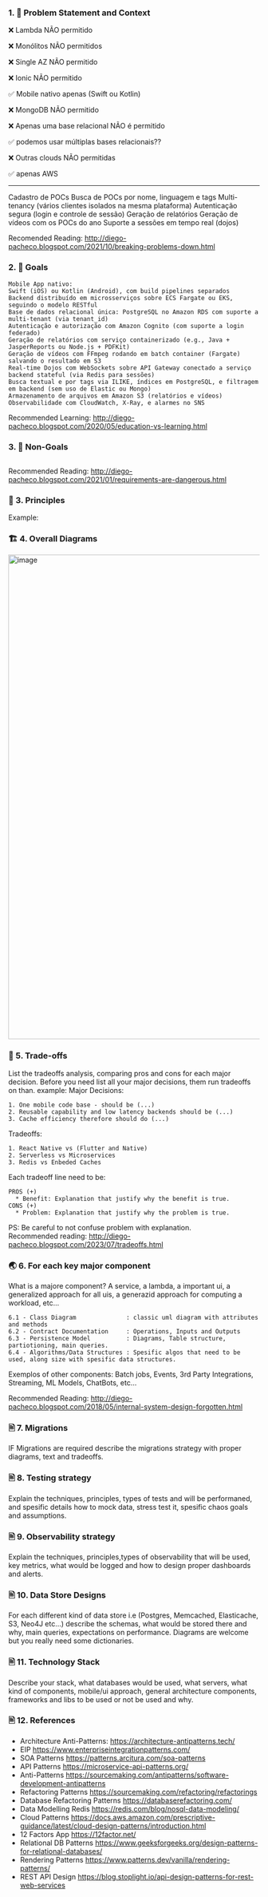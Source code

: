 ### 1. 🎯 Problem Statement and Context


❌ Lambda NÃO permitido

❌ Monólitos NÃO permitidos

❌ Single AZ NÃO permitido

❌ Ionic NÃO permitido

✅ Mobile nativo apenas (Swift ou Kotlin)

❌ MongoDB NÃO permitido

❌ Apenas uma base relacional NÃO é permitido

✅ podemos usar múltiplas bases relacionais??

❌ Outras clouds NÃO permitidas

✅ apenas AWS

--------

Cadastro de POCs
Busca de POCs por nome, linguagem e tags
Multi-tenancy (vários clientes isolados na mesma plataforma)
Autenticação segura (login e controle de sessão)
Geração de relatórios
Geração de vídeos com os POCs do ano
Suporte a sessões em tempo real (dojos)


Recomended Reading: http://diego-pacheco.blogspot.com/2021/10/breaking-problems-down.html

### 2. 🎯 Goals

```
Mobile App nativo:
Swift (iOS) ou Kotlin (Android), com build pipelines separados
Backend distribuído em microsserviços sobre ECS Fargate ou EKS, seguindo o modelo RESTful
Base de dados relacional única: PostgreSQL no Amazon RDS com suporte a multi-tenant (via tenant_id)
Autenticação e autorização com Amazon Cognito (com suporte a login federado)
Geração de relatórios com serviço containerizado (e.g., Java + JasperReports ou Node.js + PDFKit)
Geração de vídeos com FFmpeg rodando em batch container (Fargate) salvando o resultado em S3
Real-time Dojos com WebSockets sobre API Gateway conectado a serviço backend stateful (via Redis para sessões)
Busca textual e por tags via ILIKE, índices em PostgreSQL, e filtragem em backend (sem uso de Elastic ou Mongo)
Armazenamento de arquivos em Amazon S3 (relatórios e vídeos)
Observabilidade com CloudWatch, X-Ray, e alarmes no SNS
```
Recommended Learning: http://diego-pacheco.blogspot.com/2020/05/education-vs-learning.html

### 3. 🎯 Non-Goals

```

```
Recommended Reading: http://diego-pacheco.blogspot.com/2021/01/requirements-are-dangerous.html

### 📐 3. Principles


Example:


### 🏗️ 4. Overall Diagrams

<img width="653" height="971" alt="image" src="https://github.com/user-attachments/assets/7d49ad08-077b-4ab6-80de-a2fc3983d040" />


### 🧭 5. Trade-offs

List the tradeoffs analysis, comparing pros and cons for each major decision.
Before you need list all your major decisions, them run tradeoffs on than.
example:
Major Decisions: 
```
1. One mobile code base - should be (...)
2. Reusable capability and low latency backends should be (...)
3. Cache efficiency therefore should do (...)
```
Tradeoffs:
```
1. React Native vs (Flutter and Native)
2. Serverless vs Microservices
3. Redis vs Enbeded Caches
```
Each tradeoff line need to be:
```
PROS (+) 
  * Benefit: Explanation that justify why the benefit is true.
CONS (+)
  * Problem: Explanation that justify why the problem is true.
```
PS: Be careful to not confuse problem with explanation. 
<BR/>Recommended reading: http://diego-pacheco.blogspot.com/2023/07/tradeoffs.html

### 🌏 6. For each key major component

What is a majore component? A service, a lambda, a important ui, a generalized approach for all uis, a generazid approach for computing a workload, etc...
```
6.1 - Class Diagram              : classic uml diagram with attributes and methods
6.2 - Contract Documentation     : Operations, Inputs and Outputs
6.3 - Persistence Model          : Diagrams, Table structure, partiotioning, main queries.
6.4 - Algorithms/Data Structures : Spesific algos that need to be used, along size with spesific data structures.
```

Exemplos of other components: Batch jobs, Events, 3rd Party Integrations, Streaming, ML Models, ChatBots, etc... 

Recommended Reading: http://diego-pacheco.blogspot.com/2018/05/internal-system-design-forgotten.html

### 🖹 7. Migrations

IF Migrations are required describe the migrations strategy with proper diagrams, text and tradeoffs.

### 🖹 8. Testing strategy

Explain the techniques, principles, types of tests and will be performaned, and spesific details how to mock data, stress test it, spesific chaos goals and assumptions.

### 🖹 9. Observability strategy

Explain the techniques, principles,types of observability that will be used, key metrics, what would be logged and how to design proper dashboards and alerts.

### 🖹 10. Data Store Designs

For each different kind of data store i.e (Postgres, Memcached, Elasticache, S3, Neo4J etc...) describe the schemas, what would be stored there and why, main queries, expectations on performance. Diagrams are welcome but you really need some dictionaries.

### 🖹 11. Technology Stack

Describe your stack, what databases would be used, what servers, what kind of components, mobile/ui approach, general architecture components, frameworks and libs to be used or not be used and why.

### 🖹 12. References

* Architecture Anti-Patterns: https://architecture-antipatterns.tech/
* EIP https://www.enterpriseintegrationpatterns.com/
* SOA Patterns https://patterns.arcitura.com/soa-patterns
* API Patterns https://microservice-api-patterns.org/
* Anti-Patterns https://sourcemaking.com/antipatterns/software-development-antipatterns
* Refactoring Patterns https://sourcemaking.com/refactoring/refactorings
* Database Refactoring Patterns https://databaserefactoring.com/
* Data Modelling Redis https://redis.com/blog/nosql-data-modeling/
* Cloud Patterns https://docs.aws.amazon.com/prescriptive-guidance/latest/cloud-design-patterns/introduction.html
* 12 Factors App https://12factor.net/
* Relational DB Patterns https://www.geeksforgeeks.org/design-patterns-for-relational-databases/
* Rendering Patterns https://www.patterns.dev/vanilla/rendering-patterns/
* REST API Design https://blog.stoplight.io/api-design-patterns-for-rest-web-services
